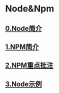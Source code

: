 # Node&Npm


## [0.Node简介](https://github.com/StupidUr/demo/tree/master/node-demo/docs/0.Node简介.md)

## [1.NPM简介](https://github.com/StupidUr/demo/tree/master/node-demo/docs/1.NPM简介.md)

## [2.NPM重点批注](https://github.com/StupidUr/demo/tree/master/node-demo/docs/2.NPM重点批注.md)

## [3.Node示例](https://github.com/StupidUr/demo/tree/master/node-demo/node-example)